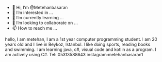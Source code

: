 - 👋 Hi, I’m @Metehanbasaran
- 👀 I’m interested in ...
- 🌱 I’m currently learning ...
- 💞️ I’m looking to collaborate on ...
- 📫 How to reach me ...

<!---
Metehanbasaran/Metehanbasaran is a ✨ special ✨ repository because its `README.md` (this file) appears on your GitHub profile.
You can click the Preview link to take a look at your changes.
--->
hello, I am metehan, I am a 1st year computer programming student. I am 20 years old and I live in Beykoz, Istanbul. I like doing sports, reading books and swimming.
I am learning java, c#, visual code and kotlin as a program. I am actively using C#.
Tel: 05313588643
instagram:metehanbasaran1
